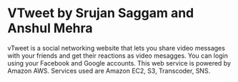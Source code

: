 VTweet by Srujan Saggam and Anshul Mehra
======

vTweet is a social networking website that lets you share video messages with your friends and get their reactions as video mesagges. You can login using your Facebook and Google accounts. This web service is powered by Amazon AWS. Services used are Amazon EC2, S3, Transcoder, SNS.
